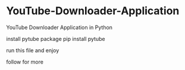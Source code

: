 # YouTube-Downloader-Application
YouTube Downloader Application in Python

install pytube package
pip install pytube

run this file and enjoy

follow for more
